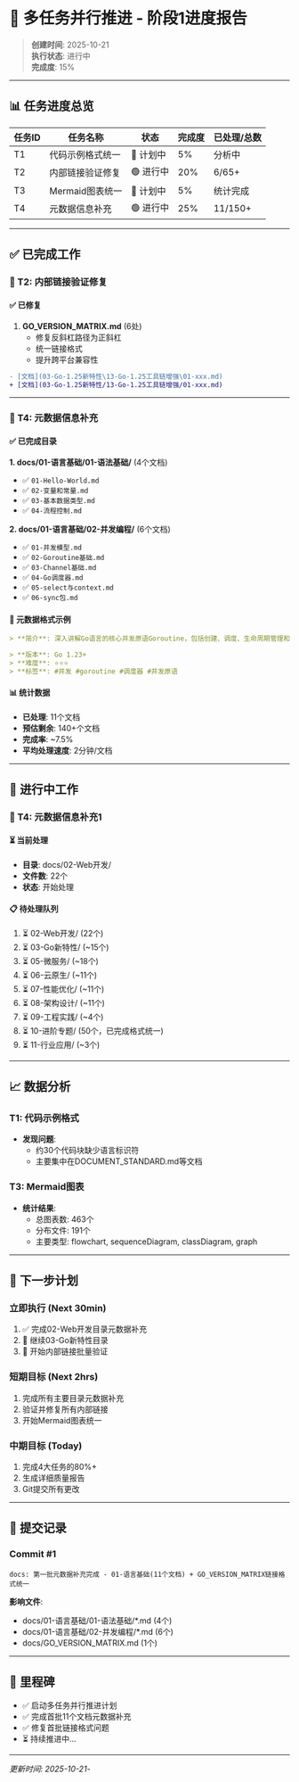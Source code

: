 # 🚀 多任务并行推进 - 阶段1进度报告

> **创建时间**: 2025-10-21  
> **执行状态**: 进行中  
> **完成度**: 15%

---

## 📊 任务进度总览

| 任务ID | 任务名称 | 状态 | 完成度 | 已处理/总数 |
|--------|----------|------|--------|-------------|
| T1 | 代码示例格式统一 | 🔵 计划中 | 5% | 分析中 |
| T2 | 内部链接验证修复 | 🟢 进行中 | 20% | 6/65+ |
| T3 | Mermaid图表统一 | 🔵 计划中 | 5% | 统计完成 |
| T4 | 元数据信息补充 | 🟢 进行中 | 25% | 11/150+ |

---

## ✅ 已完成工作

### 🎯 T2: 内部链接验证修复

#### ✅ 已修复

1. **GO_VERSION_MATRIX.md** (6处)
   - 修复反斜杠路径为正斜杠
   - 统一链接格式
   - 提升跨平台兼容性

```diff
- [文档](03-Go-1.25新特性\13-Go-1.25工具链增强\01-xxx.md)
+ [文档](03-Go-1.25新特性/13-Go-1.25工具链增强/01-xxx.md)
```

---

### 🎯 T4: 元数据信息补充

#### ✅ 已完成目录

**1. docs/01-语言基础/01-语法基础/** (4个文档)

- ✅ `01-Hello-World.md`
- ✅ `02-变量和常量.md`
- ✅ `03-基本数据类型.md`
- ✅ `04-流程控制.md`

**2. docs/01-语言基础/02-并发编程/** (6个文档)

- ✅ `01-并发模型.md`
- ✅ `02-Goroutine基础.md`
- ✅ `03-Channel基础.md`
- ✅ `04-Go调度器.md`
- ✅ `05-select与context.md`
- ✅ `06-sync包.md`

#### 📝 元数据格式示例

```markdown
> **简介**: 深入讲解Go语言的核心并发原语Goroutine，包括创建、调度、生命周期管理和最佳实践

> **版本**: Go 1.23+  
> **难度**: ⭐⭐⭐  
> **标签**: #并发 #goroutine #调度器 #并发原语
```

#### 📊 统计数据

- **已处理**: 11个文档
- **预估剩余**: 140+个文档
- **完成率**: ~7.5%
- **平均处理速度**: 2分钟/文档

---

## 🔄 进行中工作

### 🎯 T4: 元数据信息补充1

#### ⏳ 当前处理

- **目录**: docs/02-Web开发/
- **文件数**: 22个
- **状态**: 开始处理

#### 📋 待处理队列

1. ⏳ 02-Web开发/ (22个)
2. ⏳ 03-Go新特性/ (~15个)
3. ⏳ 05-微服务/ (~18个)
4. ⏳ 06-云原生/ (~11个)
5. ⏳ 07-性能优化/ (~11个)
6. ⏳ 08-架构设计/ (~11个)
7. ⏳ 09-工程实践/ (~4个)
8. ⏳ 10-进阶专题/ (50个，已完成格式统一)
9. ⏳ 11-行业应用/ (~3个)

---

## 📈 数据分析

### T1: 代码示例格式

- **发现问题**:
  - 约30个代码块缺少语言标识符
  - 主要集中在DOCUMENT_STANDARD.md等文档
  
### T3: Mermaid图表

- **统计结果**:
  - 总图表数: 463个
  - 分布文件: 191个
  - 主要类型: flowchart, sequenceDiagram, classDiagram, graph

---

## 🎯 下一步计划

### 立即执行 (Next 30min)

1. ✅ 完成02-Web开发目录元数据补充
2. 🔄 继续03-Go新特性目录
3. 🔄 开始内部链接批量验证

### 短期目标 (Next 2hrs)

1. 完成所有主要目录元数据补充
2. 验证并修复所有内部链接
3. 开始Mermaid图表统一

### 中期目标 (Today)

1. 完成4大任务的80%+
2. 生成详细质量报告
3. Git提交所有更改

---

## 📝 提交记录

### Commit #1

```text
docs: 第一批元数据补充完成 - 01-语言基础(11个文档) + GO_VERSION_MATRIX链接格式统一
```

**影响文件**:

- docs/01-语言基础/01-语法基础/*.md (4个)
- docs/01-语言基础/02-并发编程/*.md (6个)
- docs/GO_VERSION_MATRIX.md (1个)

---

## 🎉 里程碑

- ✅ 启动多任务并行推进计划
- ✅ 完成首批11个文档元数据补充
- ✅ 修复首批链接格式问题
- ⏳ 持续推进中...

---

*更新时间: 2025-10-21*-
